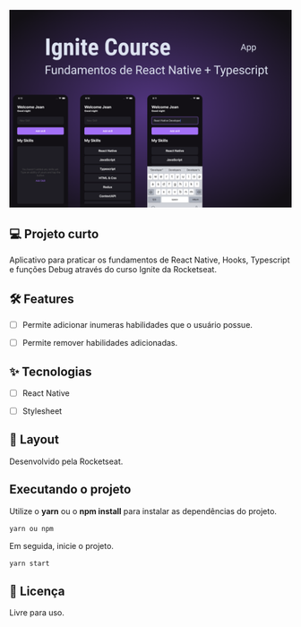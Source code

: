 ![cover](.github/capa.png?style=flat)


## 💻 Projeto curto

Aplicativo para praticar os fundamentos de React Native, Hooks, Typescript e funções Debug através do curso Ignite da Rocketseat.

## :hammer_and_wrench: Features


-   [ ] Permite adicionar inumeras habilidades que o usuário possue.
-   [ ] Permite remover habilidades adicionadas.


## ✨ Tecnologias

-   [ ] React Native
-   [ ] Stylesheet



## 🔖 Layout

Desenvolvido pela Rocketseat.

## Executando o projeto

Utilize o **yarn** ou o **npm install** para instalar as dependências do projeto.

 ```cl
 yarn ou npm
```


Em seguida, inicie o projeto.

```cl
yarn start
```


## 📄 Licença

Livre para uso.

<br />
